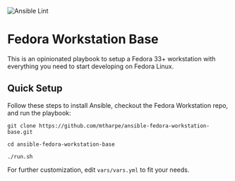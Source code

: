 ![Ansible Lint](https://github.com/mtharpe/ansible-fedora-workstation-base/workflows/Ansible%20Lint/badge.svg)

# Fedora Workstation Base

This is an opinionated playbook to setup a Fedora 33+ workstation with everything you need to start developing on Fedora Linux.

## Quick Setup

Follow these steps to install Ansible, checkout the Fedora Workstation repo, and run the playbook:

```
git clone https://github.com/mtharpe/ansible-fedora-workstation-base.git

cd ansible-fedora-workstation-base

./run.sh

```

For further customization, edit `vars/vars.yml` to fit your needs.
